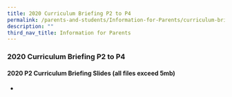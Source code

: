 ```yaml
---
title: 2020 Curriculum Briefing P2 to P4
permalink: /parents-and-students/Information-for-Parents/curriculum-briefing/
description: ""
third_nav_title: Information for Parents
---
```

### 2020 Curriculum Briefing P2 to P4

#### 2020 P2 Curriculum Briefing Slides (all files exceed 5mb)

* 